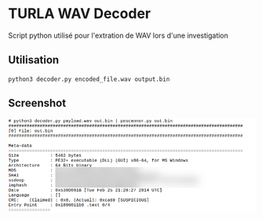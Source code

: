 # TURLA WAV Decoder
Script python utilisé pour l'extration de WAV lors d'une investigation

## Utilisation

```
python3 decoder.py encoded_file.wav output.bin
```

## Screenshot

![exemple](./screenshots/exemple.png)